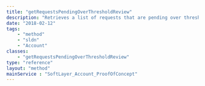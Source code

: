 ```yaml
---
title: "getRequestsPendingOverThresholdReview"
description: "Retrieves a list of requests that are pending over threshold review "
date: "2018-02-12"
tags:
    - "method"
    - "sldn"
    - "Account"
classes:
    - "getRequestsPendingOverThresholdReview"
type: "reference"
layout: "method"
mainService : "SoftLayer_Account_ProofOfConcept"
---
```

